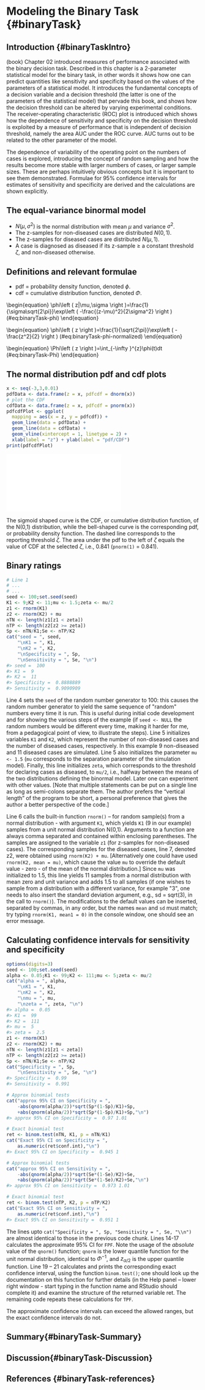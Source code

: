 # Modeling the Binary Task {#binaryTask}




## Introduction {#binaryTaskIntro}
(book) Chapter 02 introduced measures of performance associated with the binary decision task. Described in this chapter is a 2-parameter statistical model for the binary task, in other words it shows how one can predict quantities like sensitivity and specificity based on the values of the parameters of a statistical model. It introduces the fundamental concepts of a decision variable and a decision threshold (the latter is one of the parameters of the statistical model) that pervade this book, and shows how the decision threshold can be altered by varying experimental conditions. The receiver-operating characteristic (ROC) plot is introduced which shows how the dependence of sensitivity and specificity on the decision threshold is exploited by a measure of performance that is independent of decision threshold, namely the area AUC under the ROC curve. AUC turns out to be related to the other parameter of the model. 

The dependence of variability of the operating point on the numbers of cases is explored, introducing the concept of random sampling and how the results become more stable with larger numbers of cases, or larger sample sizes. These are perhaps intuitively obvious concepts but it is important to see them demonstrated. Formulae for 95% confidence intervals for estimates of sensitivity and specificity are derived and the calculations are shown explicitly.

## The equal-variance binormal model
* $N(\mu,\sigma^2)$ is the normal distribution with mean $\mu$ and variance $\sigma^2$.
* The z-samples for non-diseased cases are distributed $N(0,1)$. 
* The z-samples for diseased cases are distributed $N(\mu,1)$. 
* A case is diagnosed as diseased if its z-sample $\geq$ a constant threshold $\zeta$, and non-diseased otherwise.

## Definitions and relevant formulae
* pdf = probability density function, denoted $\phi$.
* cdf = cumulative distribution function, denoted $\Phi$.

\begin{equation} 
\phi\left ( z|\mu,\sigma \right )=\frac{1}{\sigma\sqrt{2\pi}}\exp\left ( -\frac{(z-\mu)^2}{2\sigma^2} \right )
(\#eq:binaryTask-phi)
\end{equation}

\begin{equation} 
\phi\left ( z \right )=\frac{1}{\sqrt{2\pi}}\exp\left ( -\frac{z^2}{2} \right )
(\#eq:binaryTask-phi-normalized)
\end{equation}

\begin{equation} 
\Phi\left ( z \right )=\int_{-\infty }^{z}\phi(t)dt
(\#eq:binaryTask-Phi)
\end{equation}


## The normal distribution pdf and cdf plots


```r
x <- seq(-3,3,0.01)
pdfData <- data.frame(z = x, pdfcdf = dnorm(x))
# plot the CDF
cdfData <- data.frame(z = x, pdfcdf = pnorm(x))
pdfcdfPlot <- ggplot(
  mapping = aes(x = z, y = pdfcdf)) + 
  geom_line(data = pdfData) + 
  geom_line(data = cdfData) +
  geom_vline(xintercept = 1, linetype = 2) + 
  xlab(label = "z") + ylab(label = "pdf/CDF")
print(pdfcdfPlot)
```

![](03-modeling-binary-task_files/figure-latex/unnamed-chunk-1-1.pdf)<!-- --> 

The sigmoid shaped curve is the CDF, or cumulative distribution function, of the N(0,1) distribution, while the bell-shaped curve is the corresponding pdf, or probability density function. The dashed line corresponds to the reporting threshold $\zeta$. The area under the pdf to the left of $\zeta$ equals the value of CDF at the selected  $\zeta$, i.e., 0.841 (`pnorm(1)` = 0.841). 

## Binary ratings


```r
# Line 1
# ...
# ...
seed <- 100;set.seed(seed)
K1 <- 9;K2 <- 11;mu <- 1.5;zeta <- mu/2
z1 <- rnorm(K1)
z2 <- rnorm(K2) + mu
nTN <- length(z1[z1 < zeta])
nTP <- length(z2[z2 >= zeta])
Sp <- nTN/K1;Se <- nTP/K2
cat("seed = ", seed, 
    "\nK1 = ", K1, 
    "\nK2 = ", K2, 
    "\nSpecificity = ", Sp, 
    "\nSensitivity = ", Se, "\n")
#> seed =  100 
#> K1 =  9 
#> K2 =  11 
#> Specificity =  0.8888889 
#> Sensitivity =  0.9090909
```

Line 4 sets the `seed` of the random number generator to 100: this causes the random number generator to yield the same sequence of "random" numbers every time it is run. This is useful during initial code development and for showing the various steps of the example (if `seed <- NULL` the random numbers would be different every time, making it harder for me, from a pedagogical point of view, to illustrate the steps). Line 5 initializes variables `K1` and `K2`, which represent the number of non-diseased cases and  the number of diseased cases, respectively. In this example 9 non-diseased and 11 diseased cases are simulated. Line 5 also initializes the parameter `mu <- 1.5` (`mu` corresponds to the separation  parameter of the simulation model). Finally, this line initializes `zeta`, which corresponds to the threshold for declaring cases as diseased, to `mu/2`, i.e., halfway between the means of the two distributions defining the binormal model. Later one can experiment with other values. [Note that multiple statements can be put on a single line as long as semi-colons separate them. The author prefers the “vertical length” of the program to be short, a personal preference that gives the author a better perspective of the code.] 

Line 6 calls the built-in function `rnorm()` – for random sample(s) from a normal distribution - with argument `K1`, which yields `K1` (9 in our example) samples from a unit normal distribution N(0,1). Arguments to a function are always comma separated and contained within enclosing parentheses. The samples are assigned to the variable `z1` (for z-samples for non-diseased cases). The corresponding samples for the diseased cases, line 7, denoted z2, were obtained using `rnorm(K2) + mu`. [Alternatively one could have used `rnorm(K2, mean = mu)`, which cause the value `mu` to override the default value  -  zero -  of the mean of the normal distribution.] Since `mu` was initialized to 1.5, this line yields 11 samples from a normal distribution with mean zero and unit variance and adds 1.5 to all samples (if one wishes to sample from a distribution with a different variance, for example "3", one needs to also insert the standard deviation argument, e.g., sd = sqrt(3), in the call to `rnorm()`). The modifications to the default values can be inserted, separated by commas, in any order, but the names `mean` and `sd` must match; try typing `rnorm(K1, mean1 = 0)` in the console window, one should see an error message.

## Calculating confidence intervals for sensitivity and specificity


```r
options(digits=3)
seed <- 100;set.seed(seed)
alpha <- 0.05;K1 <- 99;K2 <- 111;mu <- 5;zeta <- mu/2
cat("alpha = ", alpha, 
    "\nK1 = ", K1, 
    "\nK2 = ", K2, 
    "\nmu = ", mu, 
    "\nzeta = ", zeta, "\n")
#> alpha =  0.05 
#> K1 =  99 
#> K2 =  111 
#> mu =  5 
#> zeta =  2.5
z1 <- rnorm(K1)
z2 <- rnorm(K2) + mu
nTN <- length(z1[z1 < zeta])
nTP <- length(z2[z2 >= zeta])
Sp <- nTN/K1;Se <- nTP/K2
cat("Specificity = ", Sp, 
    "\nSensitivity = ", Se, "\n")
#> Specificity =  0.99 
#> Sensitivity =  0.991

# Approx binomial tests
cat("approx 95% CI on Specificity = ", 
    -abs(qnorm(alpha/2))*sqrt(Sp*(1-Sp)/K1)+Sp, 
    +abs(qnorm(alpha/2))*sqrt(Sp*(1-Sp)/K1)+Sp,"\n")
#> approx 95% CI on Specificity =  0.97 1.01

# Exact binomial test
ret <- binom.test(nTN, K1, p = nTN/K1)
cat("Exact 95% CI on Specificity = ", 
    as.numeric(ret$conf.int),"\n")
#> Exact 95% CI on Specificity =  0.945 1

# Approx binomial tests
cat("approx 95% CI on Sensitivity = ", 
    -abs(qnorm(alpha/2))*sqrt(Se*(1-Se)/K2)+Se, 
    +abs(qnorm(alpha/2))*sqrt(Se*(1-Se)/K2)+Se,"\n")
#> approx 95% CI on Sensitivity =  0.973 1.01

# Exact binomial test
ret <- binom.test(nTP, K2, p = nTP/K2)
cat("Exact 95% CI on Sensitivity = ", 
    as.numeric(ret$conf.int),"\n")
#> Exact 95% CI on Sensitivity =  0.951 1
```

The lines upto `cat("Specificity = ", Sp, "Sensitivity = ", Se, "\\n")` are almost identical to those in the previous code chunk. Lines 14-17 calculates the approximate 95% CI for `FPF`. Note the usage of the *absolute* value of the `qnorm()` function; `qnorm` is the lower quantile function for the unit normal distribution, identical to $\Phi^{-1}$, and $z_{\alpha/2}$ is the upper quantile function. Line 19 – 21 calculates and prints the corresponding exact confidence interval, using the function `binom.test()`; one should look up the documentation on this function for further details (in the Help panel – lower right window - start typing in the function name and RStudio should complete it) and examine the structure of the returned variable ret. The remaining code repeats these calculations for `TPF`.

The approximate confidence intervals can exceed the allowed ranges, but the exact confidence intervals do not.

## Summary{#binaryTask-Summary}
## Discussion{#binaryTask-Discussion}
## References {#binaryTask-references}

